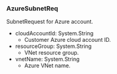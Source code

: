 ### AzureSubnetReq
SubnetRequest for Azure account.

- cloudAccountId: System.String
  - Customer Azure cloud account ID.
- resourceGroup: System.String
  - VNet resource group.
- vnetName: System.String
  - Azure VNet name.
